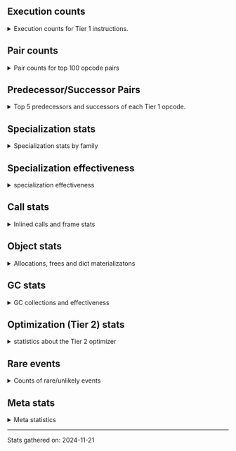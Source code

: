 ## Execution counts

<details>
<summary> Execution counts for Tier 1 instructions. </summary>


The "miss ratio" column shows the percentage of times the instruction
executed that it deoptimized. When this happens, the base unspecialized
instruction is not counted.

<table>
<thead>
<tr>
<th align="left">Name</th>
<th align="right">Base Count</th>
<th align="right">Head Count</th>
<th align="right">Change</th>
</tr>
</thead>
<tbody>
<tr>
<td align="left">JUMP_BACKWARD</td>
<td align="right">191,140</td>
<td align="right">204,620</td>
<td align="right">7.1%</td>
</tr>
<tr>
<td align="left">ENTER_EXECUTOR</td>
<td align="right">5,846,080</td>
<td align="right">5,576,160</td>
<td align="right">-4.6%</td>
</tr>
<tr>
<td align="left">BINARY_OP_MULTIPLY_INT</td>
<td align="right">233,920</td>
<td align="right">238,360</td>
<td align="right">1.9%</td>
</tr>
<tr>
<td align="left">CALL_NON_PY_GENERAL</td>
<td align="right">1,543,800</td>
<td align="right">1,568,660</td>
<td align="right">1.6%</td>
</tr>
<tr>
<td align="left">POP_JUMP_IF_TRUE</td>
<td align="right">6,276,840</td>
<td align="right">6,352,640</td>
<td align="right">1.2%</td>
</tr>
<tr>
<td align="left">TO_BOOL_BOOL</td>
<td align="right">8,823,780</td>
<td align="right">8,909,900</td>
<td align="right">1.0%</td>
</tr>
<tr>
<td align="left">LOAD_ATTR_INSTANCE_VALUE</td>
<td align="right">52,056,460</td>
<td align="right">52,515,520</td>
<td align="right">0.9%</td>
</tr>
<tr>
<td align="left">STORE_ATTR_INSTANCE_VALUE</td>
<td align="right">11,892,420</td>
<td align="right">11,990,520</td>
<td align="right">0.8%</td>
</tr>
<tr>
<td align="left">LOAD_SMALL_INT</td>
<td align="right">1,764,300</td>
<td align="right">1,778,480</td>
<td align="right">0.8%</td>
</tr>
<tr>
<td align="left">LOAD_ATTR_CLASS</td>
<td align="right">11,767,940</td>
<td align="right">11,847,460</td>
<td align="right">0.7%</td>
</tr>
<tr>
<td align="left">LOAD_GLOBAL_MODULE</td>
<td align="right">19,732,180</td>
<td align="right">19,857,840</td>
<td align="right">0.6%</td>
</tr>
<tr>
<td align="left">COPY_FREE_VARS</td>
<td align="right">2,025,040</td>
<td align="right">2,037,040</td>
<td align="right">0.6%</td>
</tr>
<tr>
<td align="left">LOAD_SUPER_ATTR_METHOD</td>
<td align="right">2,025,000</td>
<td align="right">2,036,980</td>
<td align="right">0.6%</td>
</tr>
<tr>
<td align="left">CALL_LEN</td>
<td align="right">807,760</td>
<td align="right">812,500</td>
<td align="right">0.6%</td>
</tr>
<tr>
<td align="left">TO_BOOL_INT</td>
<td align="right">807,760</td>
<td align="right">812,500</td>
<td align="right">0.6%</td>
</tr>
<tr>
<td align="left">LOAD_GLOBAL_BUILTIN</td>
<td align="right">2,850,100</td>
<td align="right">2,866,820</td>
<td align="right">0.6%</td>
</tr>
<tr>
<td align="left">LOAD_ATTR</td>
<td align="right">4,030,520</td>
<td align="right">4,052,900</td>
<td align="right">0.6%</td>
</tr>
<tr>
<td align="left">BINARY_OP_ADD_INT</td>
<td align="right">832,960</td>
<td align="right">837,400</td>
<td align="right">0.5%</td>
</tr>
<tr>
<td align="left">COMPARE_OP_INT</td>
<td align="right">16,510,060</td>
<td align="right">16,594,040</td>
<td align="right">0.5%</td>
</tr>
<tr>
<td align="left">LOAD_CONST_IMMORTAL</td>
<td align="right">10,588,260</td>
<td align="right">10,640,540</td>
<td align="right">0.5%</td>
</tr>
<tr>
<td align="left">RESUME_CHECK</td>
<td align="right">28,645,100</td>
<td align="right">28,769,220</td>
<td align="right">0.4%</td>
</tr>
<tr>
<td align="left">CALL_PY_EXACT_ARGS</td>
<td align="right">24,711,640</td>
<td align="right">24,815,080</td>
<td align="right">0.4%</td>
</tr>
<tr>
<td align="left">LOAD_ATTR_METHOD_WITH_VALUES</td>
<td align="right">27,163,520</td>
<td align="right">27,274,480</td>
<td align="right">0.4%</td>
</tr>
<tr>
<td align="left">FOR_ITER_LIST</td>
<td align="right">2,468,420</td>
<td align="right">2,478,080</td>
<td align="right">0.4%</td>
</tr>
<tr>
<td align="left">COMPARE_OP</td>
<td align="right">1,978,560</td>
<td align="right">1,985,980</td>
<td align="right">0.4%</td>
</tr>
<tr>
<td align="left">LOAD_FAST_LOAD_FAST</td>
<td align="right">10,556,520</td>
<td align="right">10,594,140</td>
<td align="right">0.4%</td>
</tr>
<tr>
<td align="left">JUMP_FORWARD</td>
<td align="right">5,820</td>
<td align="right">5,840</td>
<td align="right">0.3%</td>
</tr>
<tr>
<td align="left">COPY</td>
<td align="right">2,731,000</td>
<td align="right">2,739,840</td>
<td align="right">0.3%</td>
</tr>
<tr>
<td align="left">LOAD_FAST</td>
<td align="right">97,085,000</td>
<td align="right">97,396,460</td>
<td align="right">0.3%</td>
</tr>
<tr>
<td align="left">RETURN_VALUE</td>
<td align="right">31,381,660</td>
<td align="right">31,481,080</td>
<td align="right">0.3%</td>
</tr>
<tr>
<td align="left">CALL_BOUND_METHOD_EXACT_ARGS</td>
<td align="right">3,314,680</td>
<td align="right">3,323,560</td>
<td align="right">0.3%</td>
</tr>
<tr>
<td align="left">POP_TOP</td>
<td align="right">14,008,640</td>
<td align="right">14,045,880</td>
<td align="right">0.3%</td>
</tr>
<tr>
<td align="left">POP_JUMP_IF_FALSE</td>
<td align="right">17,770,300</td>
<td align="right">17,812,420</td>
<td align="right">0.2%</td>
</tr>
<tr>
<td align="left">CALL_LIST_APPEND</td>
<td align="right">2,978,360</td>
<td align="right">2,983,700</td>
<td align="right">0.2%</td>
</tr>
<tr>
<td align="left">CALL_ALLOC_AND_ENTER_INIT</td>
<td align="right">834,000</td>
<td align="right">835,480</td>
<td align="right">0.2%</td>
</tr>
<tr>
<td align="left">LOAD_CONST</td>
<td align="right">280,480</td>
<td align="right">280,960</td>
<td align="right">0.2%</td>
</tr>
<tr>
<td align="left">STORE_FAST</td>
<td align="right">16,611,740</td>
<td align="right">16,628,940</td>
<td align="right">0.1%</td>
</tr>
<tr>
<td align="left">FOR_ITER_RANGE</td>
<td align="right">165,700</td>
<td align="right">165,720</td>
<td align="right">0.0%</td>
</tr>
<tr>
<td align="left">BINARY_OP</td>
<td align="right">236,580</td>
<td align="right">236,560</td>
<td align="right">-0.0%</td>
</tr>
<tr>
<td align="left">GET_ITER</td>
<td align="right">2,456,960</td>
<td align="right">2,456,980</td>
<td align="right">0.0%</td>
</tr>
<tr>
<td align="left">CALL_METHOD_DESCRIPTOR_FAST</td>
<td align="right">2,389,420</td>
<td align="right">2,389,420</td>
<td align="right">0.0%</td>
</tr>
<tr>
<td align="left">POP_JUMP_IF_NONE</td>
<td align="right">1,572,480</td>
<td align="right">1,572,480</td>
<td align="right">0.0%</td>
</tr>
<tr>
<td align="left">EXIT_INIT_CHECK</td>
<td align="right">1,182,720</td>
<td align="right">1,182,720</td>
<td align="right">0.0%</td>
</tr>
<tr>
<td align="left">SWAP</td>
<td align="right">597,120</td>
<td align="right">597,120</td>
<td align="right">0.0%</td>
</tr>
<tr>
<td align="left">UNARY_NOT</td>
<td align="right">203,520</td>
<td align="right">203,520</td>
<td align="right">0.0%</td>
</tr>
<tr>
<td align="left">LOAD_ATTR_SLOT</td>
<td align="right">46,080</td>
<td align="right">46,080</td>
<td align="right">0.0%</td>
</tr>
<tr>
<td align="left">BINARY_SUBSCR</td>
<td align="right">40,620</td>
<td align="right">40,620</td>
<td align="right">0.0%</td>
</tr>
<tr>
<td align="left">CALL_BUILTIN_CLASS</td>
<td align="right">17,340</td>
<td align="right">17,340</td>
<td align="right">0.0%</td>
</tr>
<tr>
<td align="left">BINARY_OP_SUBTRACT_INT</td>
<td align="right">9,600</td>
<td align="right">9,600</td>
<td align="right">0.0%</td>
</tr>
<tr>
<td align="left">CALL_METHOD_DESCRIPTOR_O</td>
<td align="right">7,880</td>
<td align="right">7,880</td>
<td align="right">0.0%</td>
</tr>
<tr>
<td align="left">BUILD_MAP</td>
<td align="right">7,680</td>
<td align="right">7,680</td>
<td align="right">0.0%</td>
</tr>
<tr>
<td align="left">BINARY_SUBSCR_DICT</td>
<td align="right">7,680</td>
<td align="right">7,680</td>
<td align="right">0.0%</td>
</tr>
<tr>
<td align="left">STORE_GLOBAL</td>
<td align="right">3,840</td>
<td align="right">3,840</td>
<td align="right">0.0%</td>
</tr>
<tr>
<td align="left">PUSH_NULL</td>
<td align="right">2,280</td>
<td align="right">2,280</td>
<td align="right">0.0%</td>
</tr>
<tr>
<td align="left">STORE_FAST_STORE_FAST</td>
<td align="right">1,980</td>
<td align="right">1,980</td>
<td align="right">0.0%</td>
</tr>
<tr>
<td align="left">INTERPRETER_EXIT</td>
<td align="right">1,920</td>
<td align="right">1,920</td>
<td align="right">0.0%</td>
</tr>
<tr>
<td align="left">LOAD_FAST_CHECK</td>
<td align="right">1,920</td>
<td align="right">1,920</td>
<td align="right">0.0%</td>
</tr>
<tr>
<td align="left">UNPACK_SEQUENCE_TUPLE</td>
<td align="right">1,920</td>
<td align="right">1,920</td>
<td align="right">0.0%</td>
</tr>
<tr>
<td align="left">CALL</td>
<td align="right">260</td>
<td align="right">260</td>
<td align="right">0.0%</td>
</tr>
<tr>
<td align="left">LOAD_ATTR_MODULE</td>
<td align="right">180</td>
<td align="right">180</td>
<td align="right">0.0%</td>
</tr>
<tr>
<td align="left">BUILD_TUPLE</td>
<td align="right">120</td>
<td align="right">120</td>
<td align="right">0.0%</td>
</tr>
<tr>
<td align="left">LOAD_ATTR_METHOD_NO_DICT</td>
<td align="right">120</td>
<td align="right">120</td>
<td align="right">0.0%</td>
</tr>
<tr>
<td align="left">TO_BOOL</td>
<td align="right">100</td>
<td align="right">100</td>
<td align="right">0.0%</td>
</tr>
<tr>
<td align="left">LOAD_GLOBAL</td>
<td align="right">100</td>
<td align="right">100</td>
<td align="right">0.0%</td>
</tr>
<tr>
<td align="left">MAKE_FUNCTION</td>
<td align="right">60</td>
<td align="right">60</td>
<td align="right">0.0%</td>
</tr>
<tr>
<td align="left">NOP</td>
<td align="right">60</td>
<td align="right">60</td>
<td align="right">0.0%</td>
</tr>
<tr>
<td align="left">CALL_FUNCTION_EX</td>
<td align="right">60</td>
<td align="right">60</td>
<td align="right">0.0%</td>
</tr>
<tr>
<td align="left">FOR_ITER</td>
<td align="right">60</td>
<td align="right">60</td>
<td align="right">0.0%</td>
</tr>
<tr>
<td align="left">IS_OP</td>
<td align="right">60</td>
<td align="right">60</td>
<td align="right">0.0%</td>
</tr>
<tr>
<td align="left">LOAD_DEREF</td>
<td align="right">60</td>
<td align="right">60</td>
<td align="right">0.0%</td>
</tr>
<tr>
<td align="left">MAKE_CELL</td>
<td align="right">60</td>
<td align="right">60</td>
<td align="right">0.0%</td>
</tr>
<tr>
<td align="left">POP_JUMP_IF_NOT_NONE</td>
<td align="right">60</td>
<td align="right">60</td>
<td align="right">0.0%</td>
</tr>
<tr>
<td align="left">SET_FUNCTION_ATTRIBUTE</td>
<td align="right">60</td>
<td align="right">60</td>
<td align="right">0.0%</td>
</tr>
<tr>
<td align="left">STORE_DEREF</td>
<td align="right">60</td>
<td align="right">60</td>
<td align="right">0.0%</td>
</tr>
<tr>
<td align="left">BINARY_OP_SUBTRACT_FLOAT</td>
<td align="right">60</td>
<td align="right">60</td>
<td align="right">0.0%</td>
</tr>
<tr>
<td align="left">BINARY_SUBSCR_TUPLE_INT</td>
<td align="right">60</td>
<td align="right">60</td>
<td align="right">0.0%</td>
</tr>
<tr>
<td align="left">CALL_METHOD_DESCRIPTOR_NOARGS</td>
<td align="right">60</td>
<td align="right">60</td>
<td align="right">0.0%</td>
</tr>
<tr>
<td align="left">CALL_PY_GENERAL</td>
<td align="right">60</td>
<td align="right">60</td>
<td align="right">0.0%</td>
</tr>
<tr>
<td align="left">UNPACK_SEQUENCE_TWO_TUPLE</td>
<td align="right">60</td>
<td align="right">60</td>
<td align="right">0.0%</td>
</tr>
<tr>
<td align="left">UNPACK_SEQUENCE</td>
<td align="right">20</td>
<td align="right">20</td>
<td align="right">0.0%</td>
</tr>
</tbody>
</table>


</details>

## Pair counts

<details>
<summary> Pair counts for top 100 opcode pairs </summary>


Pairs of specialized operations that deoptimize and are then followed by
the corresponding unspecialized instruction are not counted as pairs.

Not included in comparative output.


</details>

## Predecessor/Successor Pairs

<details>
<summary> Top 5 predecessors and successors of each Tier 1 opcode. </summary>


This does not include the unspecialized instructions that occur after a
specialized instruction deoptimizes.

Not included in comparative output.


</details>

## Specialization stats

<details>
<summary> Specialization stats by family </summary>

### BINARY_OP

<details>
<summary> specialization stats for BINARY_OP family </summary>

<table>
<thead>
<tr>
<th align="left">Kind</th>
<th align="right">Base Count</th>
<th align="right">Base Ratio</th>
<th align="right">Head Count</th>
<th align="right">Head Ratio</th>
<th align="right">Change</th>
</tr>
</thead>
<tbody>
<tr>
<td align="left">
deferred
<details>
<summary>ⓘ</summary>

Lists the number of "deferred" (i.e. not specialized) instructions executed.
</details>
</td>
<td align="right">236,440</td>
<td align="right">2.3%</td>
<td align="right">236,440</td>
<td align="right">2.3%</td>
<td align="right">0.0%</td>
</tr>
<tr>
<td align="left">
hit
<details>
<summary>ⓘ</summary>

Specialized instructions that complete.
</details>
</td>
<td align="right">10,216,380</td>
<td align="right">97.7%</td>
<td align="right">10,216,380</td>
<td align="right">97.7%</td>
<td align="right">0.0%</td>
</tr>
</tbody>
</table>

<table>
<thead>
<tr>
<th align="left">Success</th>
<th align="right">Base Count</th>
<th align="right">Base Ratio</th>
<th align="right">Head Count</th>
<th align="right">Head Ratio</th>
<th align="right">Change</th>
</tr>
</thead>
<tbody>
<tr>
<td align="left">Failure</td>
<td align="right">120</td>
<td align="right">100.0%</td>
<td align="right">100</td>
<td align="right">100.0%</td>
<td align="right">-16.7%</td>
</tr>
<tr>
<td align="left">Success</td>
<td align="right">0</td>
<td align="right">0.0%</td>
<td align="right">0</td>
<td align="right">0.0%</td>
<td align="right"></td>
</tr>
</tbody>
</table>

<table>
<thead>
<tr>
<th align="left">Failure kind</th>
<th align="right">Base Count</th>
<th align="right">Base Ratio</th>
<th align="right">Head Count</th>
<th align="right">Head Ratio</th>
<th align="right">Change</th>
</tr>
</thead>
<tbody>
<tr>
<td align="left">remainder</td>
<td align="right">100</td>
<td align="right">83.3%</td>
<td align="right">100</td>
<td align="right">100.0%</td>
<td align="right">0.0%</td>
</tr>
<tr>
<td align="left">true divide other</td>
<td align="right">20</td>
<td align="right">16.7%</td>
<td align="right"></td>
<td align="right"></td>
<td align="right"></td>
</tr>
</tbody>
</table>


</details>

### BINARY_SUBSCR

<details>
<summary> specialization stats for BINARY_SUBSCR family </summary>

<table>
<thead>
<tr>
<th align="left">Kind</th>
<th align="right">Base Count</th>
<th align="right">Base Ratio</th>
<th align="right">Head Count</th>
<th align="right">Head Ratio</th>
<th align="right">Change</th>
</tr>
</thead>
<tbody>
<tr>
<td align="left">
deferred
<details>
<summary>ⓘ</summary>

Lists the number of "deferred" (i.e. not specialized) instructions executed.
</details>
</td>
<td align="right">40,560</td>
<td align="right">83.9%</td>
<td align="right">40,560</td>
<td align="right">83.9%</td>
<td align="right">0.0%</td>
</tr>
<tr>
<td align="left">
hit
<details>
<summary>ⓘ</summary>

Specialized instructions that complete.
</details>
</td>
<td align="right">7,740</td>
<td align="right">16.0%</td>
<td align="right">7,740</td>
<td align="right">16.0%</td>
<td align="right">0.0%</td>
</tr>
</tbody>
</table>

<table>
<thead>
<tr>
<th align="left">Success</th>
<th align="right">Base Count</th>
<th align="right">Base Ratio</th>
<th align="right">Head Count</th>
<th align="right">Head Ratio</th>
<th align="right">Change</th>
</tr>
</thead>
<tbody>
<tr>
<td align="left">Success</td>
<td align="right">20</td>
<td align="right">33.3%</td>
<td align="right">20</td>
<td align="right">33.3%</td>
<td align="right">0.0%</td>
</tr>
<tr>
<td align="left">Failure</td>
<td align="right">40</td>
<td align="right">66.7%</td>
<td align="right">40</td>
<td align="right">66.7%</td>
<td align="right">0.0%</td>
</tr>
</tbody>
</table>

<table>
<thead>
<tr>
<th align="left">Failure kind</th>
<th align="right">Base Count</th>
<th align="right">Base Ratio</th>
<th align="right">Head Count</th>
<th align="right">Head Ratio</th>
<th align="right">Change</th>
</tr>
</thead>
<tbody>
<tr>
<td align="left">buffer int</td>
<td align="right">40</td>
<td align="right">100.0%</td>
<td align="right">40</td>
<td align="right">100.0%</td>
<td align="right">0.0%</td>
</tr>
</tbody>
</table>


</details>

### CALL

<details>
<summary> specialization stats for CALL family </summary>

<table>
<thead>
<tr>
<th align="left">Kind</th>
<th align="right">Base Count</th>
<th align="right">Base Ratio</th>
<th align="right">Head Count</th>
<th align="right">Head Ratio</th>
<th align="right">Change</th>
</tr>
</thead>
<tbody>
<tr>
<td align="left">
miss
<details>
<summary>ⓘ</summary>

Specialized instructions that deopt.
</details>
</td>
<td align="right">4,479,460</td>
<td align="right">3.9%</td>
<td align="right">4,492,640</td>
<td align="right">3.9%</td>
<td align="right">0.3%</td>
</tr>
<tr>
<td align="left">
hit
<details>
<summary>ⓘ</summary>

Specialized instructions that complete.
</details>
</td>
<td align="right">109,751,440</td>
<td align="right">96.1%</td>
<td align="right">109,738,500</td>
<td align="right">96.1%</td>
<td align="right">-0.0%</td>
</tr>
</tbody>
</table>

<table>
<thead>
<tr>
<th align="left">Success</th>
<th align="right">Base Count</th>
<th align="right">Base Ratio</th>
<th align="right">Head Count</th>
<th align="right">Head Ratio</th>
<th align="right">Change</th>
</tr>
</thead>
<tbody>
<tr>
<td align="left">Success</td>
<td align="right">84,820</td>
<td align="right">100.0%</td>
<td align="right">85,060</td>
<td align="right">100.0%</td>
<td align="right">0.3%</td>
</tr>
<tr>
<td align="left">Failure</td>
<td align="right">0</td>
<td align="right">0.0%</td>
<td align="right">0</td>
<td align="right">0.0%</td>
<td align="right"></td>
</tr>
</tbody>
</table>


</details>

### COMPARE_OP

<details>
<summary> specialization stats for COMPARE_OP family </summary>

<table>
<thead>
<tr>
<th align="left">Kind</th>
<th align="right">Base Count</th>
<th align="right">Base Ratio</th>
<th align="right">Head Count</th>
<th align="right">Head Ratio</th>
<th align="right">Change</th>
</tr>
</thead>
<tbody>
<tr>
<td align="left">
deferred
<details>
<summary>ⓘ</summary>

Lists the number of "deferred" (i.e. not specialized) instructions executed.
</details>
</td>
<td align="right">1,977,860</td>
<td align="right">2.9%</td>
<td align="right">1,985,280</td>
<td align="right">2.9%</td>
<td align="right">0.4%</td>
</tr>
<tr>
<td align="left">
hit
<details>
<summary>ⓘ</summary>

Specialized instructions that complete.
</details>
</td>
<td align="right">65,854,140</td>
<td align="right">97.1%</td>
<td align="right">65,854,140</td>
<td align="right">97.1%</td>
<td align="right">0.0%</td>
</tr>
</tbody>
</table>

<table>
<thead>
<tr>
<th align="left">Success</th>
<th align="right">Base Count</th>
<th align="right">Base Ratio</th>
<th align="right">Head Count</th>
<th align="right">Head Ratio</th>
<th align="right">Change</th>
</tr>
</thead>
<tbody>
<tr>
<td align="left">Success</td>
<td align="right">20</td>
<td align="right">2.9%</td>
<td align="right">20</td>
<td align="right">2.9%</td>
<td align="right">0.0%</td>
</tr>
<tr>
<td align="left">Failure</td>
<td align="right">680</td>
<td align="right">97.1%</td>
<td align="right">680</td>
<td align="right">97.1%</td>
<td align="right">0.0%</td>
</tr>
</tbody>
</table>

<table>
<thead>
<tr>
<th align="left">Failure kind</th>
<th align="right">Base Count</th>
<th align="right">Base Ratio</th>
<th align="right">Head Count</th>
<th align="right">Head Ratio</th>
<th align="right">Change</th>
</tr>
</thead>
<tbody>
<tr>
<td align="left">baseobject</td>
<td align="right">640</td>
<td align="right">94.1%</td>
<td align="right">640</td>
<td align="right">94.1%</td>
<td align="right">0.0%</td>
</tr>
<tr>
<td align="left">float long</td>
<td align="right">40</td>
<td align="right">5.9%</td>
<td align="right">40</td>
<td align="right">5.9%</td>
<td align="right">0.0%</td>
</tr>
</tbody>
</table>


</details>

### FOR_ITER

<details>
<summary> specialization stats for FOR_ITER family </summary>

<table>
<thead>
<tr>
<th align="left">Kind</th>
<th align="right">Base Count</th>
<th align="right">Base Ratio</th>
<th align="right">Head Count</th>
<th align="right">Head Ratio</th>
<th align="right">Change</th>
</tr>
</thead>
<tbody>
<tr>
<td align="left">
hit
<details>
<summary>ⓘ</summary>

Specialized instructions that complete.
</details>
</td>
<td align="right">2,634,120</td>
<td align="right">100.0%</td>
<td align="right">2,643,800</td>
<td align="right">100.0%</td>
<td align="right">0.4%</td>
</tr>
<tr>
<td align="left">
deferred
<details>
<summary>ⓘ</summary>

Lists the number of "deferred" (i.e. not specialized) instructions executed.
</details>
</td>
<td align="right">60</td>
<td align="right">0.0%</td>
<td align="right">60</td>
<td align="right">0.0%</td>
<td align="right">0.0%</td>
</tr>
</tbody>
</table>


</details>

### LOAD_ATTR

<details>
<summary> specialization stats for LOAD_ATTR family </summary>

<table>
<thead>
<tr>
<th align="left">Kind</th>
<th align="right">Base Count</th>
<th align="right">Base Ratio</th>
<th align="right">Head Count</th>
<th align="right">Head Ratio</th>
<th align="right">Change</th>
</tr>
</thead>
<tbody>
<tr>
<td align="left">
miss
<details>
<summary>ⓘ</summary>

Specialized instructions that deopt.
</details>
</td>
<td align="right">7,328,020</td>
<td align="right">2.0%</td>
<td align="right">7,374,420</td>
<td align="right">2.0%</td>
<td align="right">0.6%</td>
</tr>
<tr>
<td align="left">
deferred
<details>
<summary>ⓘ</summary>

Lists the number of "deferred" (i.e. not specialized) instructions executed.
</details>
</td>
<td align="right">4,028,820</td>
<td align="right">1.1%</td>
<td align="right">4,051,160</td>
<td align="right">1.1%</td>
<td align="right">0.6%</td>
</tr>
<tr>
<td align="left">
hit
<details>
<summary>ⓘ</summary>

Specialized instructions that complete.
</details>
</td>
<td align="right">350,620,280</td>
<td align="right">96.9%</td>
<td align="right">350,918,440</td>
<td align="right">96.8%</td>
<td align="right">0.1%</td>
</tr>
</tbody>
</table>

<table>
<thead>
<tr>
<th align="left">Success</th>
<th align="right">Base Count</th>
<th align="right">Base Ratio</th>
<th align="right">Head Count</th>
<th align="right">Head Ratio</th>
<th align="right">Change</th>
</tr>
</thead>
<tbody>
<tr>
<td align="left">Failure</td>
<td align="right">1,500</td>
<td align="right">1.1%</td>
<td align="right">1,540</td>
<td align="right">1.1%</td>
<td align="right">2.7%</td>
</tr>
<tr>
<td align="left">Success</td>
<td align="right">138,560</td>
<td align="right">98.9%</td>
<td align="right">139,440</td>
<td align="right">98.9%</td>
<td align="right">0.6%</td>
</tr>
</tbody>
</table>

<table>
<thead>
<tr>
<th align="left">Failure kind</th>
<th align="right">Base Count</th>
<th align="right">Base Ratio</th>
<th align="right">Head Count</th>
<th align="right">Head Ratio</th>
<th align="right">Change</th>
</tr>
</thead>
<tbody>
<tr>
<td align="left">mutable class</td>
<td align="right">680</td>
<td align="right">45.3%</td>
<td align="right">720</td>
<td align="right">46.8%</td>
<td align="right">5.9%</td>
</tr>
<tr>
<td align="left">class method obj</td>
<td align="right">800</td>
<td align="right">53.3%</td>
<td align="right">800</td>
<td align="right">51.9%</td>
<td align="right">0.0%</td>
</tr>
</tbody>
</table>


</details>

### LOAD_GLOBAL

<details>
<summary> specialization stats for LOAD_GLOBAL family </summary>

<table>
<thead>
<tr>
<th align="left">Kind</th>
<th align="right">Base Count</th>
<th align="right">Base Ratio</th>
<th align="right">Head Count</th>
<th align="right">Head Ratio</th>
<th align="right">Change</th>
</tr>
</thead>
<tbody>
<tr>
<td align="left">
hit
<details>
<summary>ⓘ</summary>

Specialized instructions that complete.
</details>
</td>
<td align="right">73,704,100</td>
<td align="right">100.0%</td>
<td align="right">73,720,820</td>
<td align="right">100.0%</td>
<td align="right">0.0%</td>
</tr>
</tbody>
</table>

<table>
<thead>
<tr>
<th align="left">Success</th>
<th align="right">Base Count</th>
<th align="right">Base Ratio</th>
<th align="right">Head Count</th>
<th align="right">Head Ratio</th>
<th align="right">Change</th>
</tr>
</thead>
<tbody>
<tr>
<td align="left">Success</td>
<td align="right">100</td>
<td align="right">100.0%</td>
<td align="right">100</td>
<td align="right">100.0%</td>
<td align="right">0.0%</td>
</tr>
<tr>
<td align="left">Failure</td>
<td align="right">0</td>
<td align="right">0.0%</td>
<td align="right">0</td>
<td align="right">0.0%</td>
<td align="right"></td>
</tr>
</tbody>
</table>


</details>

### LOAD_SUPER_ATTR

<details>
<summary> specialization stats for LOAD_SUPER_ATTR family </summary>

<table>
<thead>
<tr>
<th align="left">Kind</th>
<th align="right">Base Count</th>
<th align="right">Base Ratio</th>
<th align="right">Head Count</th>
<th align="right">Head Ratio</th>
<th align="right">Change</th>
</tr>
</thead>
<tbody>
<tr>
<td align="left">
hit
<details>
<summary>ⓘ</summary>

Specialized instructions that complete.
</details>
</td>
<td align="right">2,551,680</td>
<td align="right">100.0%</td>
<td align="right">2,551,680</td>
<td align="right">100.0%</td>
<td align="right">0.0%</td>
</tr>
</tbody>
</table>


</details>

### STORE_ATTR

<details>
<summary> specialization stats for STORE_ATTR family </summary>

<table>
<thead>
<tr>
<th align="left">Kind</th>
<th align="right">Base Count</th>
<th align="right">Base Ratio</th>
<th align="right">Head Count</th>
<th align="right">Head Ratio</th>
<th align="right">Change</th>
</tr>
</thead>
<tbody>
<tr>
<td align="left">
hit
<details>
<summary>ⓘ</summary>

Specialized instructions that complete.
</details>
</td>
<td align="right">39,907,040</td>
<td align="right">96.6%</td>
<td align="right">39,907,040</td>
<td align="right">96.6%</td>
<td align="right">0.0%</td>
</tr>
<tr>
<td align="left">
miss
<details>
<summary>ⓘ</summary>

Specialized instructions that deopt.
</details>
</td>
<td align="right">1,411,140</td>
<td align="right">3.4%</td>
<td align="right">1,411,140</td>
<td align="right">3.4%</td>
<td align="right">0.0%</td>
</tr>
</tbody>
</table>

<table>
<thead>
<tr>
<th align="left">Success</th>
<th align="right">Base Count</th>
<th align="right">Base Ratio</th>
<th align="right">Head Count</th>
<th align="right">Head Ratio</th>
<th align="right">Change</th>
</tr>
</thead>
<tbody>
<tr>
<td align="left">Success</td>
<td align="right">26,660</td>
<td align="right">100.0%</td>
<td align="right">26,660</td>
<td align="right">100.0%</td>
<td align="right">0.0%</td>
</tr>
<tr>
<td align="left">Failure</td>
<td align="right">0</td>
<td align="right">0.0%</td>
<td align="right">0</td>
<td align="right">0.0%</td>
<td align="right"></td>
</tr>
</tbody>
</table>


</details>

### TO_BOOL

<details>
<summary> specialization stats for TO_BOOL family </summary>

<table>
<thead>
<tr>
<th align="left">Kind</th>
<th align="right">Base Count</th>
<th align="right">Base Ratio</th>
<th align="right">Head Count</th>
<th align="right">Head Ratio</th>
<th align="right">Change</th>
</tr>
</thead>
<tbody>
<tr>
<td align="left">
hit
<details>
<summary>ⓘ</summary>

Specialized instructions that complete.
</details>
</td>
<td align="right">13,312,780</td>
<td align="right">100.0%</td>
<td align="right">13,373,900</td>
<td align="right">100.0%</td>
<td align="right">0.5%</td>
</tr>
<tr>
<td align="left">
deferred
<details>
<summary>ⓘ</summary>

Lists the number of "deferred" (i.e. not specialized) instructions executed.
</details>
</td>
<td align="right">60</td>
<td align="right">0.0%</td>
<td align="right">60</td>
<td align="right">0.0%</td>
<td align="right">0.0%</td>
</tr>
</tbody>
</table>

<table>
<thead>
<tr>
<th align="left">Success</th>
<th align="right">Base Count</th>
<th align="right">Base Ratio</th>
<th align="right">Head Count</th>
<th align="right">Head Ratio</th>
<th align="right">Change</th>
</tr>
</thead>
<tbody>
<tr>
<td align="left">Success</td>
<td align="right">20</td>
<td align="right">50.0%</td>
<td align="right">20</td>
<td align="right">50.0%</td>
<td align="right">0.0%</td>
</tr>
<tr>
<td align="left">Failure</td>
<td align="right">20</td>
<td align="right">50.0%</td>
<td align="right">20</td>
<td align="right">50.0%</td>
<td align="right">0.0%</td>
</tr>
</tbody>
</table>

<table>
<thead>
<tr>
<th align="left">Failure kind</th>
<th align="right">Base Count</th>
<th align="right">Base Ratio</th>
<th align="right">Head Count</th>
<th align="right">Head Ratio</th>
<th align="right">Change</th>
</tr>
</thead>
<tbody>
<tr>
<td align="left">sequence</td>
<td align="right">20</td>
<td align="right">100.0%</td>
<td align="right">20</td>
<td align="right">100.0%</td>
<td align="right">0.0%</td>
</tr>
</tbody>
</table>


</details>

### UNPACK_SEQUENCE

<details>
<summary> specialization stats for UNPACK_SEQUENCE family </summary>

<table>
<thead>
<tr>
<th align="left">Kind</th>
<th align="right">Base Count</th>
<th align="right">Base Ratio</th>
<th align="right">Head Count</th>
<th align="right">Head Ratio</th>
<th align="right">Change</th>
</tr>
</thead>
<tbody>
<tr>
<td align="left">
hit
<details>
<summary>ⓘ</summary>

Specialized instructions that complete.
</details>
</td>
<td align="right">1,980</td>
<td align="right">99.0%</td>
<td align="right">1,980</td>
<td align="right">99.0%</td>
<td align="right">0.0%</td>
</tr>
</tbody>
</table>

<table>
<thead>
<tr>
<th align="left">Success</th>
<th align="right">Base Count</th>
<th align="right">Base Ratio</th>
<th align="right">Head Count</th>
<th align="right">Head Ratio</th>
<th align="right">Change</th>
</tr>
</thead>
<tbody>
<tr>
<td align="left">Success</td>
<td align="right">20</td>
<td align="right">100.0%</td>
<td align="right">20</td>
<td align="right">100.0%</td>
<td align="right">0.0%</td>
</tr>
<tr>
<td align="left">Failure</td>
<td align="right">0</td>
<td align="right">0.0%</td>
<td align="right">0</td>
<td align="right">0.0%</td>
<td align="right"></td>
</tr>
</tbody>
</table>


</details>


</details>

## Specialization effectiveness

<details>
<summary> specialization effectiveness </summary>


All entries are execution counts. Should add up to the total number of
Tier 1 instructions executed.

<table>
<thead>
<tr>
<th align="left">Instructions</th>
<th align="right">Base Count</th>
<th align="right">Base Ratio</th>
<th align="right">Head Count</th>
<th align="right">Head Ratio</th>
<th align="right">Change</th>
</tr>
</thead>
<tbody>
<tr>
<td align="left">
Specialized hits
<details>
<summary>ⓘ</summary>

Specialized instructions, e.g. `LOAD_ATTR_MODULE` that complete.
</details>
</td>
<td align="right">220,015,020</td>
<td align="right">48.7%</td>
<td align="right">221,375,920</td>
<td align="right">48.8%</td>
<td align="right">0.6%</td>
</tr>
<tr>
<td align="left">
Not specialized
<details>
<summary>ⓘ</summary>

Instructions that could be specialized but aren't, e.g. `LOAD_ATTR`, `BINARY_SLICE`.
</details>
</td>
<td align="right">6,286,820</td>
<td align="right">1.4%</td>
<td align="right">6,316,600</td>
<td align="right">1.4%</td>
<td align="right">0.5%</td>
</tr>
<tr>
<td align="left">
Specialized misses
<details>
<summary>ⓘ</summary>

Specialized instructions, e.g. `LOAD_ATTR_MODULE` that deopt.
</details>
</td>
<td align="right">13,219,320</td>
<td align="right">2.9%</td>
<td align="right">13,278,960</td>
<td align="right">2.9%</td>
<td align="right">0.5%</td>
</tr>
<tr>
<td align="left">
Basic
<details>
<summary>ⓘ</summary>

Instructions that are not and cannot be specialized, e.g. `LOAD_FAST`.
</details>
</td>
<td align="right">212,567,640</td>
<td align="right">47.0%</td>
<td align="right">212,967,600</td>
<td align="right">46.9%</td>
<td align="right">0.2%</td>
</tr>
</tbody>
</table>

### Deferred by instruction

<details>
<summary> Breakdown of deferred (not specialized) instruction counts by family </summary>

<table>
<thead>
<tr>
<th align="left">Name</th>
<th align="right">Base Count</th>
<th align="right">Base Ratio</th>
<th align="right">Head Count</th>
<th align="right">Head Ratio</th>
<th align="right">Change</th>
</tr>
</thead>
<tbody>
<tr>
<td align="left">LOAD_ATTR</td>
<td align="right">4,028,820</td>
<td align="right">64.1%</td>
<td align="right">4,051,160</td>
<td align="right">64.2%</td>
<td align="right">0.6%</td>
</tr>
<tr>
<td align="left">COMPARE_OP</td>
<td align="right">1,977,860</td>
<td align="right">31.5%</td>
<td align="right">1,985,280</td>
<td align="right">31.4%</td>
<td align="right">0.4%</td>
</tr>
<tr>
<td align="left">BINARY_OP</td>
<td align="right">236,440</td>
<td align="right">3.8%</td>
<td align="right">236,440</td>
<td align="right">3.7%</td>
<td align="right">0.0%</td>
</tr>
<tr>
<td align="left">BINARY_SUBSCR</td>
<td align="right">40,560</td>
<td align="right">0.6%</td>
<td align="right">40,560</td>
<td align="right">0.6%</td>
<td align="right">0.0%</td>
</tr>
<tr>
<td align="left">TO_BOOL</td>
<td align="right">60</td>
<td align="right">0.0%</td>
<td align="right">60</td>
<td align="right">0.0%</td>
<td align="right">0.0%</td>
</tr>
<tr>
<td align="left">FOR_ITER</td>
<td align="right">60</td>
<td align="right">0.0%</td>
<td align="right">60</td>
<td align="right">0.0%</td>
<td align="right">0.0%</td>
</tr>
<tr>
<td align="left">BINARY_SLICE</td>
<td align="right">0</td>
<td align="right">0.0%</td>
<td align="right">0</td>
<td align="right">0.0%</td>
<td align="right"></td>
</tr>
<tr>
<td align="left">STORE_SLICE</td>
<td align="right">0</td>
<td align="right">0.0%</td>
<td align="right">0</td>
<td align="right">0.0%</td>
<td align="right"></td>
</tr>
<tr>
<td align="left">CACHE</td>
<td align="right">0</td>
<td align="right">0.0%</td>
<td align="right">0</td>
<td align="right">0.0%</td>
<td align="right"></td>
</tr>
<tr>
<td align="left">EXIT_INIT_CHECK</td>
<td align="right">0</td>
<td align="right">0.0%</td>
<td align="right">0</td>
<td align="right">0.0%</td>
<td align="right"></td>
</tr>
</tbody>
</table>


</details>

### Misses by instruction

<details>
<summary> Breakdown of misses (specialized deopts) instruction counts by family </summary>

<table>
<thead>
<tr>
<th align="left">Name</th>
<th align="right">Base Count</th>
<th align="right">Base Ratio</th>
<th align="right">Head Count</th>
<th align="right">Head Ratio</th>
<th align="right">Change</th>
</tr>
</thead>
<tbody>
<tr>
<td align="left">RESUME</td>
<td align="right">700</td>
<td align="right">0.0%</td>
<td align="right">760</td>
<td align="right">0.0%</td>
<td align="right">8.6%</td>
</tr>
<tr>
<td align="left">RESUME_CHECK</td>
<td align="right">700</td>
<td align="right">0.0%</td>
<td align="right">760</td>
<td align="right">0.0%</td>
<td align="right">8.6%</td>
</tr>
<tr>
<td align="left">LOAD_ATTR_INSTANCE_VALUE</td>
<td align="right">3,036,720</td>
<td align="right">23.0%</td>
<td align="right">3,060,100</td>
<td align="right">23.0%</td>
<td align="right">0.8%</td>
</tr>
<tr>
<td align="left">CALL_PY_EXACT_ARGS</td>
<td align="right">2,082,220</td>
<td align="right">15.8%</td>
<td align="right">2,095,400</td>
<td align="right">15.8%</td>
<td align="right">0.6%</td>
</tr>
<tr>
<td align="left">LOAD_ATTR_METHOD_WITH_VALUES</td>
<td align="right">4,291,300</td>
<td align="right">32.5%</td>
<td align="right">4,314,320</td>
<td align="right">32.5%</td>
<td align="right">0.5%</td>
</tr>
<tr>
<td align="left">CALL_METHOD_DESCRIPTOR_FAST</td>
<td align="right">2,389,420</td>
<td align="right">18.1%</td>
<td align="right">2,389,420</td>
<td align="right">18.0%</td>
<td align="right">0.0%</td>
</tr>
<tr>
<td align="left">STORE_ATTR_INSTANCE_VALUE</td>
<td align="right">1,411,140</td>
<td align="right">10.7%</td>
<td align="right">1,411,140</td>
<td align="right">10.6%</td>
<td align="right">0.0%</td>
</tr>
<tr>
<td align="left">CALL_METHOD_DESCRIPTOR_O</td>
<td align="right">7,820</td>
<td align="right">0.1%</td>
<td align="right">7,820</td>
<td align="right">0.1%</td>
<td align="right">0.0%</td>
</tr>
<tr>
<td align="left">CACHE</td>
<td align="right">0</td>
<td align="right">0.0%</td>
<td align="right">0</td>
<td align="right">0.0%</td>
<td align="right"></td>
</tr>
<tr>
<td align="left">EXIT_INIT_CHECK</td>
<td align="right">0</td>
<td align="right">0.0%</td>
<td align="right">0</td>
<td align="right">0.0%</td>
<td align="right"></td>
</tr>
</tbody>
</table>


</details>


</details>

## Call stats

<details>
<summary> Inlined calls and frame stats </summary>


This shows what fraction of calls to Python functions are inlined (i.e.
not having a call at the C level) and for those that are not, where the
call comes from.  The various categories overlap.

Also includes the count of frame objects created.

<table>
<thead>
<tr>
<th align="left"></th>
<th align="right">Base Count</th>
<th align="right">Base Ratio</th>
<th align="right">Head Count</th>
<th align="right">Head Ratio</th>
<th align="right">Change</th>
</tr>
</thead>
<tbody>
<tr>
<td align="left">Calls to PyEval_EvalDefault</td>
<td align="right">1,980</td>
<td align="right">0.0%</td>
<td align="right">1,980</td>
<td align="right">0.0%</td>
<td align="right">0.0%</td>
</tr>
<tr>
<td align="left">Calls to Python functions inlined</td>
<td align="right">98,726,700</td>
<td align="right">100.0%</td>
<td align="right">98,726,700</td>
<td align="right">100.0%</td>
<td align="right">0.0%</td>
</tr>
<tr>
<td align="left">Calls via PyEval_EvalFrame (total)</td>
<td align="right">1,980</td>
<td align="right">0.0%</td>
<td align="right">1,980</td>
<td align="right">0.0%</td>
<td align="right">0.0%</td>
</tr>
<tr>
<td align="left">Calls via PyEval_EvalFrame (vector)</td>
<td align="right">1,980</td>
<td align="right">0.0%</td>
<td align="right">1,980</td>
<td align="right">0.0%</td>
<td align="right">0.0%</td>
</tr>
<tr>
<td align="left">Calls via PyEval_EvalFrame (generator)</td>
<td align="right">0</td>
<td align="right">0.0%</td>
<td align="right">0</td>
<td align="right">0.0%</td>
<td align="right"></td>
</tr>
<tr>
<td align="left">Calls via PyEval_EvalFrame (legacy)</td>
<td align="right">0</td>
<td align="right">0.0%</td>
<td align="right">0</td>
<td align="right">0.0%</td>
<td align="right"></td>
</tr>
<tr>
<td align="left">Calls via PyEval_EvalFrame (function vectorcall)</td>
<td align="right">1,980</td>
<td align="right">0.0%</td>
<td align="right">1,980</td>
<td align="right">0.0%</td>
<td align="right">0.0%</td>
</tr>
<tr>
<td align="left">Calls via PyEval_EvalFrame (build class)</td>
<td align="right">0</td>
<td align="right">0.0%</td>
<td align="right">0</td>
<td align="right">0.0%</td>
<td align="right"></td>
</tr>
<tr>
<td align="left">Calls via PyEval_EvalFrame (slot)</td>
<td align="right">0</td>
<td align="right">0.0%</td>
<td align="right">0</td>
<td align="right">0.0%</td>
<td align="right"></td>
</tr>
<tr>
<td align="left">Calls via PyEval_EvalFrame (function ex)</td>
<td align="right">0</td>
<td align="right">0.0%</td>
<td align="right">0</td>
<td align="right">0.0%</td>
<td align="right"></td>
</tr>
<tr>
<td align="left">Calls via PyEval_EvalFrame (api)</td>
<td align="right">0</td>
<td align="right">0.0%</td>
<td align="right">0</td>
<td align="right">0.0%</td>
<td align="right"></td>
</tr>
<tr>
<td align="left">Calls via PyEval_EvalFrame (method)</td>
<td align="right">0</td>
<td align="right">0.0%</td>
<td align="right">0</td>
<td align="right">0.0%</td>
<td align="right"></td>
</tr>
<tr>
<td align="left">Frame objects created</td>
<td align="right">0</td>
<td align="right">0.0%</td>
<td align="right">0</td>
<td align="right">0.0%</td>
<td align="right"></td>
</tr>
<tr>
<td align="left">Frames pushed</td>
<td align="right">99,911,400</td>
<td align="right">101.2%</td>
<td align="right">99,911,400</td>
<td align="right">101.2%</td>
<td align="right">0.0%</td>
</tr>
</tbody>
</table>


</details>

## Object stats

<details>
<summary> Allocations, frees and dict materializatons </summary>


Below, "allocations" means "allocations that are not from a freelist".
Total allocations = "Allocations from freelist" + "Allocations".

"Inline values" is the number of values arrays inlined into objects.

The cache hit/miss numbers are for the MRO cache, split into dunder and
other names.

<table>
<thead>
<tr>
<th align="left"></th>
<th align="right">Base Count</th>
<th align="right">Base Ratio</th>
<th align="right">Head Count</th>
<th align="right">Head Ratio</th>
<th align="right">Change</th>
</tr>
</thead>
<tbody>
<tr>
<td align="left">Method cache collisions</td>
<td align="right">47,034</td>
<td align="right"></td>
<td align="right">309,661</td>
<td align="right"></td>
<td align="right">558.4%</td>
</tr>
<tr>
<td align="left">Method cache misses</td>
<td align="right">47,038</td>
<td align="right"></td>
<td align="right">309,666</td>
<td align="right"></td>
<td align="right">558.3%</td>
</tr>
<tr>
<td align="left">Allocations to 4 kbytes</td>
<td align="right">480</td>
<td align="right">0.0%</td>
<td align="right">200</td>
<td align="right">0.0%</td>
<td align="right">-58.3%</td>
</tr>
<tr>
<td align="left">Allocations over 4 kbytes</td>
<td align="right">80</td>
<td align="right">0.0%</td>
<td align="right">40</td>
<td align="right">0.0%</td>
<td align="right">-50.0%</td>
</tr>
<tr>
<td align="left">Method cache hits</td>
<td align="right">21,956,742</td>
<td align="right"></td>
<td align="right">21,396,914</td>
<td align="right"></td>
<td align="right">-2.5%</td>
</tr>
<tr>
<td align="left">Interpreter immortal increfs</td>
<td align="right">54,030,120</td>
<td align="right">5.3%</td>
<td align="right">54,274,360</td>
<td align="right">5.4%</td>
<td align="right">0.5%</td>
</tr>
<tr>
<td align="left">Interpreter mortal increfs</td>
<td align="right">222,295,560</td>
<td align="right">22.0%</td>
<td align="right">223,076,600</td>
<td align="right">22.1%</td>
<td align="right">0.4%</td>
</tr>
<tr>
<td align="left">Interpreter immortal decrefs</td>
<td align="right">72,648,180</td>
<td align="right">6.8%</td>
<td align="right">72,887,460</td>
<td align="right">6.8%</td>
<td align="right">0.3%</td>
</tr>
<tr>
<td align="left">Immortal decrefs</td>
<td align="right">189,329,317</td>
<td align="right">17.8%</td>
<td align="right">188,952,507</td>
<td align="right">17.7%</td>
<td align="right">-0.2%</td>
</tr>
<tr>
<td align="left">Mortal decrefs</td>
<td align="right">349,618,799</td>
<td align="right">32.8%</td>
<td align="right">350,117,627</td>
<td align="right">32.8%</td>
<td align="right">0.1%</td>
</tr>
<tr>
<td align="left">Interpreter mortal decrefs</td>
<td align="right">453,730,820</td>
<td align="right">42.6%</td>
<td align="right">454,244,500</td>
<td align="right">42.6%</td>
<td align="right">0.1%</td>
</tr>
<tr>
<td align="left">Immortal increfs</td>
<td align="right">171,382,420</td>
<td align="right">17.0%</td>
<td align="right">171,276,288</td>
<td align="right">16.9%</td>
<td align="right">-0.1%</td>
</tr>
<tr>
<td align="left">Frees</td>
<td align="right">20,388,183</td>
<td align="right"></td>
<td align="right">20,376,201</td>
<td align="right"></td>
<td align="right">-0.1%</td>
</tr>
<tr>
<td align="left">Mortal increfs</td>
<td align="right">562,322,736</td>
<td align="right">55.7%</td>
<td align="right">562,583,986</td>
<td align="right">55.6%</td>
<td align="right">0.0%</td>
</tr>
<tr>
<td align="left">Allocations</td>
<td align="right">19,331,960</td>
<td align="right">93.9%</td>
<td align="right">19,331,520</td>
<td align="right">93.9%</td>
<td align="right">-0.0%</td>
</tr>
<tr>
<td align="left">Allocations to 512 bytes</td>
<td align="right">19,331,400</td>
<td align="right">93.9%</td>
<td align="right">19,331,280</td>
<td align="right">93.9%</td>
<td align="right">-0.0%</td>
</tr>
<tr>
<td align="left">Method cache dunder hits</td>
<td align="right">380,200</td>
<td align="right"></td>
<td align="right">380,199</td>
<td align="right"></td>
<td align="right">-0.0%</td>
</tr>
<tr>
<td align="left">Allocations from freelist</td>
<td align="right">1,254,000</td>
<td align="right">6.1%</td>
<td align="right">1,254,000</td>
<td align="right">6.1%</td>
<td align="right">0.0%</td>
</tr>
<tr>
<td align="left">Frees to freelist</td>
<td align="right">1,253,960</td>
<td align="right"></td>
<td align="right">1,253,960</td>
<td align="right"></td>
<td align="right">0.0%</td>
</tr>
<tr>
<td align="left">Inline values</td>
<td align="right">2,784,000</td>
<td align="right"></td>
<td align="right">2,784,000</td>
<td align="right"></td>
<td align="right">0.0%</td>
</tr>
<tr>
<td align="left">Materialize dict (on request)</td>
<td align="right">0</td>
<td align="right">0.0%</td>
<td align="right">0</td>
<td align="right">0.0%</td>
<td align="right"></td>
</tr>
<tr>
<td align="left">Materialize dict (new key)</td>
<td align="right">0</td>
<td align="right">0.0%</td>
<td align="right">0</td>
<td align="right">0.0%</td>
<td align="right"></td>
</tr>
<tr>
<td align="left">Materialize dict (too big)</td>
<td align="right">0</td>
<td align="right">0.0%</td>
<td align="right">0</td>
<td align="right">0.0%</td>
<td align="right"></td>
</tr>
<tr>
<td align="left">Materialize dict (str subclass)</td>
<td align="right">0</td>
<td align="right">0.0%</td>
<td align="right">0</td>
<td align="right">0.0%</td>
<td align="right"></td>
</tr>
<tr>
<td align="left">Method cache dunder misses</td>
<td align="right">0</td>
<td align="right"></td>
<td align="right">1</td>
<td align="right"></td>
<td align="right">1 / 0 !!</td>
</tr>
</tbody>
</table>


</details>

## GC stats

<details>
<summary> GC collections and effectiveness </summary>


Collected/visits gives some measure of efficiency.

<table>
<thead>
<tr>
<th align="right">Generation</th>
<th align="right">Base Collections</th>
<th align="right">Base Objects collected</th>
<th align="right">Base Object visits</th>
<th align="right">Head Collections</th>
<th align="right">Head Objects collected</th>
<th align="right">Head Object visits</th>
</tr>
</thead>
<tbody>
<tr>
<td align="right">0</td>
<td align="right">0</td>
<td align="right">0</td>
<td align="right">0</td>
<td align="right">0</td>
<td align="right">0</td>
<td align="right">0</td>
</tr>
<tr>
<td align="right">1</td>
<td align="right">860</td>
<td align="right">1,319,840</td>
<td align="right">26,723,982</td>
<td align="right">860</td>
<td align="right">1,313,840</td>
<td align="right">26,724,075</td>
</tr>
<tr>
<td align="right">2</td>
<td align="right">0</td>
<td align="right">0</td>
<td align="right">0</td>
<td align="right">0</td>
<td align="right">0</td>
<td align="right">0</td>
</tr>
</tbody>
</table>


</details>

## Optimization (Tier 2) stats

<details>
<summary> statistics about the Tier 2 optimizer </summary>

<table>
<thead>
<tr>
<th align="left"></th>
<th align="right">Base Count</th>
<th align="right">Base Ratio</th>
<th align="right">Head Count</th>
<th align="right">Head Ratio</th>
<th align="right">Change</th>
</tr>
</thead>
<tbody>
<tr>
<td align="left">
Trace too long
<details>
<summary>ⓘ</summary>

A trace is truncated because it is longer than the instruction buffer.
</details>
</td>
<td align="right">20</td>
<td align="right">0.8%</td>
<td align="right">0</td>
<td align="right">0.0%</td>
<td align="right">-100.0%</td>
</tr>
<tr>
<td align="left">
Inner loop found
<details>
<summary>ⓘ</summary>

A trace is truncated because it has an inner loop
</details>
</td>
<td align="right">20</td>
<td align="right">0.8%</td>
<td align="right">40</td>
<td align="right">2.2%</td>
<td align="right">100.0%</td>
</tr>
<tr>
<td align="left">
Traces created
<details>
<summary>ⓘ</summary>

The number of traces that were successfully created.
</details>
</td>
<td align="right">740</td>
<td align="right">28.9%</td>
<td align="right">320</td>
<td align="right">17.6%</td>
<td align="right">-56.8%</td>
</tr>
<tr>
<td align="left">
Trace stack underflow
<details>
<summary>ⓘ</summary>

A potential trace is abandoned because it pops more frames than it pushes.
</details>
</td>
<td align="right">1,620</td>
<td align="right">63.3%</td>
<td align="right">1,120</td>
<td align="right">61.5%</td>
<td align="right">-30.9%</td>
</tr>
<tr>
<td align="left">
Optimization attempts
<details>
<summary>ⓘ</summary>

The number of times a potential trace is identified.  Specifically, this occurs in the JUMP BACKWARD instruction when the counter reaches a threshold.
</details>
</td>
<td align="right">2,560</td>
<td align="right"></td>
<td align="right">1,820</td>
<td align="right"></td>
<td align="right">-28.9%</td>
</tr>
<tr>
<td align="left">
Trace too short
<details>
<summary>ⓘ</summary>

A potential trace is abandoced because it it too short.
</details>
</td>
<td align="right">1,820</td>
<td align="right">71.1%</td>
<td align="right">1,500</td>
<td align="right">82.4%</td>
<td align="right">-17.6%</td>
</tr>
<tr>
<td align="left">
Traces executed
<details>
<summary>ⓘ</summary>

The number of traces that were executed
</details>
</td>
<td align="right">23,079,540</td>
<td align="right"></td>
<td align="right">24,262,760</td>
<td align="right"></td>
<td align="right">5.1%</td>
</tr>
<tr>
<td align="left">
Uops executed
<details>
<summary>ⓘ</summary>

The total number of uops (micro-operations) that were executed
</details>
</td>
<td align="right">2,279,347,840</td>
<td align="right">9,876.1%</td>
<td align="right">2,275,097,660</td>
<td align="right">9,376.9%</td>
<td align="right">-0.2%</td>
</tr>
<tr>
<td align="left">
Trace stack overflow
<details>
<summary>ⓘ</summary>

A trace is truncated because it would require more than 5 stack frames.
</details>
</td>
<td align="right">0</td>
<td align="right">0.0%</td>
<td align="right">0</td>
<td align="right">0.0%</td>
<td align="right"></td>
</tr>
<tr>
<td align="left">
Recursive call
<details>
<summary>ⓘ</summary>

A trace is truncated because it has a recursive call.
</details>
</td>
<td align="right">0</td>
<td align="right">0.0%</td>
<td align="right">0</td>
<td align="right">0.0%</td>
<td align="right"></td>
</tr>
<tr>
<td align="left">
Low confidence
<details>
<summary>ⓘ</summary>

A trace is abandoned because the likelihood of the jump to top being taken is too low.
</details>
</td>
<td align="right">0</td>
<td align="right">0.0%</td>
<td align="right">0</td>
<td align="right">0.0%</td>
<td align="right"></td>
</tr>
<tr>
<td align="left">
Executors invalidated
<details>
<summary>ⓘ</summary>

The number of executors that were invalidated due to watched dictionary changes.
</details>
</td>
<td align="right">0</td>
<td align="right">0.0%</td>
<td align="right">0</td>
<td align="right">0.0%</td>
<td align="right"></td>
</tr>
</tbody>
</table>

<table>
<thead>
<tr>
<th align="left"></th>
<th align="right">Base Count</th>
<th align="right">Base Ratio</th>
<th align="right">Head Count</th>
<th align="right">Head Ratio</th>
<th align="right">Change</th>
</tr>
</thead>
<tbody>
<tr>
<td align="left">
Optimizer successes
<details>
<summary>ⓘ</summary>

The number of traces that were successfully optimized.
</details>
</td>
<td align="right">740</td>
<td align="right">100.0%</td>
<td align="right">280</td>
<td align="right">87.5%</td>
<td align="right">-62.2%</td>
</tr>
<tr>
<td align="left">
Optimizer attempts
<details>
<summary>ⓘ</summary>

The number of times the trace optimizer (_Py_uop_analyze_and_optimize) was run.
</details>
</td>
<td align="right">740</td>
<td align="right"></td>
<td align="right">320</td>
<td align="right"></td>
<td align="right">-56.8%</td>
</tr>
<tr>
<td align="left">
Optimizer no memory
<details>
<summary>ⓘ</summary>

The number of optimizations that failed due to no memory.
</details>
</td>
<td align="right">0</td>
<td align="right">0.0%</td>
<td align="right">0</td>
<td align="right">0.0%</td>
<td align="right"></td>
</tr>
<tr>
<td align="left">
Remove globals builtins changed
<details>
<summary>ⓘ</summary>

The builtins changed during optimization
</details>
</td>
<td align="right">0</td>
<td align="right">0.0%</td>
<td align="right">0</td>
<td align="right">0.0%</td>
<td align="right"></td>
</tr>
<tr>
<td align="left">
Remove globals incorrect keys
<details>
<summary>ⓘ</summary>

The keys in the globals dictionary aren't what was expected
</details>
</td>
<td align="right">0</td>
<td align="right">0.0%</td>
<td align="right">0</td>
<td align="right">0.0%</td>
<td align="right"></td>
</tr>
</tbody>
</table>

### Trace length histogram

<details>
<summary> trace length histogram </summary>

<table>
<thead>
<tr>
<th align="left">Range</th>
<th align="right">Base Count</th>
<th align="right">Base Ratio</th>
<th align="right">Head Count</th>
<th align="right">Head Ratio</th>
<th align="right">Change</th>
</tr>
</thead>
<tbody>
<tr>
<td align="left"><= 1</td>
<td align="right">0</td>
<td align="right">0.0%</td>
<td align="right">0</td>
<td align="right">0.0%</td>
<td align="right"></td>
</tr>
<tr>
<td align="left"><= 2</td>
<td align="right">0</td>
<td align="right">0.0%</td>
<td align="right">0</td>
<td align="right">0.0%</td>
<td align="right"></td>
</tr>
<tr>
<td align="left"><= 4</td>
<td align="right">0</td>
<td align="right">0.0%</td>
<td align="right">0</td>
<td align="right">0.0%</td>
<td align="right"></td>
</tr>
<tr>
<td align="left"><= 8</td>
<td align="right">160</td>
<td align="right">21.6%</td>
<td align="right">40</td>
<td align="right">12.5%</td>
<td align="right">-75.0%</td>
</tr>
<tr>
<td align="left"><= 16</td>
<td align="right">20</td>
<td align="right">2.7%</td>
<td align="right">0</td>
<td align="right">0.0%</td>
<td align="right">-100.0%</td>
</tr>
<tr>
<td align="left"><= 32</td>
<td align="right">160</td>
<td align="right">21.6%</td>
<td align="right">40</td>
<td align="right">12.5%</td>
<td align="right">-75.0%</td>
</tr>
<tr>
<td align="left"><= 64</td>
<td align="right">220</td>
<td align="right">29.7%</td>
<td align="right">80</td>
<td align="right">25.0%</td>
<td align="right">-63.6%</td>
</tr>
<tr>
<td align="left"><= 128</td>
<td align="right">100</td>
<td align="right">13.5%</td>
<td align="right">80</td>
<td align="right">25.0%</td>
<td align="right">-20.0%</td>
</tr>
<tr>
<td align="left"><= 256</td>
<td align="right">20</td>
<td align="right">2.7%</td>
<td align="right">0</td>
<td align="right">0.0%</td>
<td align="right">-100.0%</td>
</tr>
<tr>
<td align="left"><= 512</td>
<td align="right">40</td>
<td align="right">5.4%</td>
<td align="right">80</td>
<td align="right">25.0%</td>
<td align="right">100.0%</td>
</tr>
<tr>
<td align="left"><= 1,024</td>
<td align="right">20</td>
<td align="right">2.7%</td>
<td align="right"></td>
<td align="right"></td>
<td align="right"></td>
</tr>
</tbody>
</table>


</details>

### Optimized trace length histogram

<details>
<summary> optimized trace length histogram </summary>

<table>
<thead>
<tr>
<th align="left">Range</th>
<th align="right">Base Count</th>
<th align="right">Base Ratio</th>
<th align="right">Head Count</th>
<th align="right">Head Ratio</th>
<th align="right">Change</th>
</tr>
</thead>
<tbody>
<tr>
<td align="left"><= 1</td>
<td align="right">0</td>
<td align="right">0.0%</td>
<td align="right">0</td>
<td align="right">0.0%</td>
<td align="right"></td>
</tr>
<tr>
<td align="left"><= 2</td>
<td align="right">0</td>
<td align="right">0.0%</td>
<td align="right">0</td>
<td align="right">0.0%</td>
<td align="right"></td>
</tr>
<tr>
<td align="left"><= 4</td>
<td align="right">80</td>
<td align="right">10.8%</td>
<td align="right">40</td>
<td align="right">12.5%</td>
<td align="right">-50.0%</td>
</tr>
<tr>
<td align="left"><= 8</td>
<td align="right">100</td>
<td align="right">13.5%</td>
<td align="right">0</td>
<td align="right">0.0%</td>
<td align="right">-100.0%</td>
</tr>
<tr>
<td align="left"><= 16</td>
<td align="right">80</td>
<td align="right">10.8%</td>
<td align="right">0</td>
<td align="right">0.0%</td>
<td align="right">-100.0%</td>
</tr>
<tr>
<td align="left"><= 32</td>
<td align="right">240</td>
<td align="right">32.4%</td>
<td align="right">80</td>
<td align="right">25.0%</td>
<td align="right">-66.7%</td>
</tr>
<tr>
<td align="left"><= 64</td>
<td align="right">160</td>
<td align="right">21.6%</td>
<td align="right">120</td>
<td align="right">37.5%</td>
<td align="right">-25.0%</td>
</tr>
<tr>
<td align="left"><= 128</td>
<td align="right">20</td>
<td align="right">2.7%</td>
<td align="right">0</td>
<td align="right">0.0%</td>
<td align="right">-100.0%</td>
</tr>
<tr>
<td align="left"><= 256</td>
<td align="right">0</td>
<td align="right">0.0%</td>
<td align="right">40</td>
<td align="right">12.5%</td>
<td align="right">40 / 0 !!</td>
</tr>
<tr>
<td align="left"><= 512</td>
<td align="right">60</td>
<td align="right">8.1%</td>
<td align="right"></td>
<td align="right"></td>
<td align="right"></td>
</tr>
</tbody>
</table>


</details>

### Trace run length histogram

<details>
<summary> trace run length histogram </summary>

<table>
<thead>
<tr>
<th align="left">Range</th>
<th align="right">Base Count</th>
<th align="right">Base Ratio</th>
<th align="right">Head Count</th>
<th align="right">Head Ratio</th>
<th align="right">Change</th>
</tr>
</thead>
<tbody>
<tr>
<td align="left"><= 1</td>
<td align="right">0</td>
<td align="right">0.0%</td>
<td align="right">0</td>
<td align="right">0.0%</td>
<td align="right"></td>
</tr>
</tbody>
</table>


</details>

### Uop execution stats

<details>
<summary> uop execution stats </summary>

<table>
<thead>
<tr>
<th align="left">Name</th>
<th align="right">Base Count</th>
<th align="right">Head Count</th>
<th align="right">Change</th>
</tr>
</thead>
<tbody>
<tr>
<td align="left">_DEOPT</td>
<td align="right">40</td>
<td align="right">80</td>
<td align="right">100.0%</td>
</tr>
<tr>
<td align="left">_GUARD_IS_FALSE_POP</td>
<td align="right">3,305,940</td>
<td align="right">4,007,700</td>
<td align="right">21.2%</td>
</tr>
<tr>
<td align="left">_CHECK_VALIDITY_AND_SET_IP</td>
<td align="right">593,300</td>
<td align="right">514,700</td>
<td align="right">-13.2%</td>
</tr>
<tr>
<td align="left">_LOAD_ATTR</td>
<td align="right">2,773,800</td>
<td align="right">2,407,780</td>
<td align="right">-13.2%</td>
</tr>
<tr>
<td align="left">_EXIT_TRACE</td>
<td align="right">22,730,780</td>
<td align="right">23,915,440</td>
<td align="right">5.2%</td>
</tr>
<tr>
<td align="left">_START_EXECUTOR</td>
<td align="right">23,079,540</td>
<td align="right">24,262,760</td>
<td align="right">5.1%</td>
</tr>
<tr>
<td align="left">_JUMP_TO_TOP</td>
<td align="right">21,060,240</td>
<td align="right">20,296,080</td>
<td align="right">-3.6%</td>
</tr>
<tr>
<td align="left">_CALL_METHOD_DESCRIPTOR_FAST</td>
<td align="right">5,197,860</td>
<td align="right">5,076,520</td>
<td align="right">-2.3%</td>
</tr>
<tr>
<td align="left">_COPY_FREE_VARS</td>
<td align="right">526,700</td>
<td align="right">514,700</td>
<td align="right">-2.3%</td>
</tr>
<tr>
<td align="left">_LOAD_SUPER_ATTR_METHOD</td>
<td align="right">526,680</td>
<td align="right">514,700</td>
<td align="right">-2.3%</td>
</tr>
<tr>
<td align="left">_TO_BOOL_BOOL</td>
<td align="right">1,153,960</td>
<td align="right">1,128,960</td>
<td align="right">-2.2%</td>
</tr>
<tr>
<td align="left">_CALL_NON_PY_GENERAL</td>
<td align="right">1,242,420</td>
<td align="right">1,217,560</td>
<td align="right">-2.0%</td>
</tr>
<tr>
<td align="left">_CHECK_IS_NOT_PY_CALLABLE</td>
<td align="right">1,242,420</td>
<td align="right">1,217,560</td>
<td align="right">-2.0%</td>
</tr>
<tr>
<td align="left">_GUARD_TYPE_VERSION</td>
<td align="right">106,192,240</td>
<td align="right">104,488,260</td>
<td align="right">-1.6%</td>
</tr>
<tr>
<td align="left">_GUARD_IS_TRUE_POP</td>
<td align="right">51,870,140</td>
<td align="right">51,050,460</td>
<td align="right">-1.6%</td>
</tr>
<tr>
<td align="left">_COPY</td>
<td align="right">761,480</td>
<td align="right">752,640</td>
<td align="right">-1.2%</td>
</tr>
<tr>
<td align="left">_MAKE_WARM</td>
<td align="right">44,139,780</td>
<td align="right">44,558,840</td>
<td align="right">0.9%</td>
</tr>
<tr>
<td align="left">_LOAD_FAST_6</td>
<td align="right">783,100</td>
<td align="right">775,680</td>
<td align="right">-0.9%</td>
</tr>
<tr>
<td align="left">_CHECK_VALIDITY</td>
<td align="right">41,800,100</td>
<td align="right">41,450,160</td>
<td align="right">-0.8%</td>
</tr>
<tr>
<td align="left">_STORE_FAST_2</td>
<td align="right">570,820</td>
<td align="right">566,400</td>
<td align="right">-0.8%</td>
</tr>
<tr>
<td align="left">_LOAD_FAST_2</td>
<td align="right">5,838,700</td>
<td align="right">5,794,140</td>
<td align="right">-0.8%</td>
</tr>
<tr>
<td align="left">_LOAD_SMALL_INT_0</td>
<td align="right">2,065,960</td>
<td align="right">2,052,280</td>
<td align="right">-0.7%</td>
</tr>
<tr>
<td align="left">_CHECK_FUNCTION</td>
<td align="right">3,053,960</td>
<td align="right">3,037,240</td>
<td align="right">-0.5%</td>
</tr>
<tr>
<td align="left">_GUARD_GLOBALS_VERSION</td>
<td align="right">3,053,960</td>
<td align="right">3,037,240</td>
<td align="right">-0.5%</td>
</tr>
<tr>
<td align="left">_LOAD_GLOBAL_BUILTINS</td>
<td align="right">3,053,960</td>
<td align="right">3,037,240</td>
<td align="right">-0.5%</td>
</tr>
<tr>
<td align="left">_INIT_CALL_PY_EXACT_ARGS_2</td>
<td align="right">2,092,000</td>
<td align="right">2,081,240</td>
<td align="right">-0.5%</td>
</tr>
<tr>
<td align="left">_SET_IP</td>
<td align="right">116,914,760</td>
<td align="right">116,318,760</td>
<td align="right">-0.5%</td>
</tr>
<tr>
<td align="left">_CHECK_CALL_BOUND_METHOD_EXACT_ARGS</td>
<td align="right">1,901,960</td>
<td align="right">1,893,080</td>
<td align="right">-0.5%</td>
</tr>
<tr>
<td align="left">_INIT_CALL_BOUND_METHOD_EXACT_ARGS</td>
<td align="right">1,901,960</td>
<td align="right">1,893,080</td>
<td align="right">-0.5%</td>
</tr>
<tr>
<td align="left">_CHECK_AND_ALLOCATE_OBJECT</td>
<td align="right">348,720</td>
<td align="right">347,240</td>
<td align="right">-0.4%</td>
</tr>
<tr>
<td align="left">_CREATE_INIT_FRAME</td>
<td align="right">348,720</td>
<td align="right">347,240</td>
<td align="right">-0.4%</td>
</tr>
<tr>
<td align="left">_DYNAMIC_EXIT</td>
<td align="right">348,720</td>
<td align="right">347,240</td>
<td align="right">-0.4%</td>
</tr>
<tr>
<td align="left">_CALL_LIST_APPEND</td>
<td align="right">1,520,200</td>
<td align="right">1,514,860</td>
<td align="right">-0.4%</td>
</tr>
<tr>
<td align="left">_COMPARE_OP</td>
<td align="right">2,153,980</td>
<td align="right">2,146,560</td>
<td align="right">-0.3%</td>
</tr>
<tr>
<td align="left">_LOAD_FAST_5</td>
<td align="right">6,991,680</td>
<td align="right">6,968,040</td>
<td align="right">-0.3%</td>
</tr>
<tr>
<td align="left">_GUARD_DORV_NO_DICT</td>
<td align="right">29,425,760</td>
<td align="right">29,327,660</td>
<td align="right">-0.3%</td>
</tr>
<tr>
<td align="left">_STORE_ATTR_INSTANCE_VALUE</td>
<td align="right">29,425,760</td>
<td align="right">29,327,660</td>
<td align="right">-0.3%</td>
</tr>
<tr>
<td align="left">_CHECK_STACK_SPACE_OPERAND</td>
<td align="right">25,821,440</td>
<td align="right">25,745,000</td>
<td align="right">-0.3%</td>
</tr>
<tr>
<td align="left">_LOAD_FAST_3</td>
<td align="right">5,997,900</td>
<td align="right">5,981,300</td>
<td align="right">-0.3%</td>
</tr>
<tr>
<td align="left">_GUARD_GLOBALS_VERSION_PUSH_KEYS</td>
<td align="right">51,121,820</td>
<td align="right">50,996,160</td>
<td align="right">-0.2%</td>
</tr>
<tr>
<td align="left">_LOAD_GLOBAL_MODULE_FROM_KEYS</td>
<td align="right">51,121,820</td>
<td align="right">50,996,160</td>
<td align="right">-0.2%</td>
</tr>
<tr>
<td align="left">_STORE_FAST_3</td>
<td align="right">379,140</td>
<td align="right">378,240</td>
<td align="right">-0.2%</td>
</tr>
<tr>
<td align="left">_STORE_FAST_5</td>
<td align="right">3,239,420</td>
<td align="right">3,232,000</td>
<td align="right">-0.2%</td>
</tr>
<tr>
<td align="left">_CALL_LEN</td>
<td align="right">2,527,280</td>
<td align="right">2,522,540</td>
<td align="right">-0.2%</td>
</tr>
<tr>
<td align="left">_TO_BOOL_INT</td>
<td align="right">2,527,280</td>
<td align="right">2,522,540</td>
<td align="right">-0.2%</td>
</tr>
<tr>
<td align="left">_RESUME_CHECK</td>
<td align="right">70,083,620</td>
<td align="right">69,959,540</td>
<td align="right">-0.2%</td>
</tr>
<tr>
<td align="left">_LOAD_CONST_INLINE_BORROW</td>
<td align="right">29,567,220</td>
<td align="right">29,514,940</td>
<td align="right">-0.2%</td>
</tr>
<tr>
<td align="left">_COMPARE_OP_INT</td>
<td align="right">49,344,080</td>
<td align="right">49,260,100</td>
<td align="right">-0.2%</td>
</tr>
<tr>
<td align="left">_LOAD_FAST_0</td>
<td align="right">154,705,480</td>
<td align="right">154,442,600</td>
<td align="right">-0.2%</td>
</tr>
<tr>
<td align="left">_CHECK_FUNCTION_VERSION</td>
<td align="right">69,562,500</td>
<td align="right">69,444,840</td>
<td align="right">-0.2%</td>
</tr>
<tr>
<td align="left">_CHECK_ATTR_CLASS</td>
<td align="right">47,291,260</td>
<td align="right">47,211,740</td>
<td align="right">-0.2%</td>
</tr>
<tr>
<td align="left">_LOAD_ATTR_CLASS_0</td>
<td align="right">47,291,260</td>
<td align="right">47,211,740</td>
<td align="right">-0.2%</td>
</tr>
<tr>
<td align="left">_GUARD_BOTH_INT</td>
<td align="right">52,693,360</td>
<td align="right">52,604,960</td>
<td align="right">-0.2%</td>
</tr>
<tr>
<td align="left">_PUSH_FRAME</td>
<td align="right">69,905,640</td>
<td align="right">69,792,080</td>
<td align="right">-0.2%</td>
</tr>
<tr>
<td align="left">_CHECK_FUNCTION_EXACT_ARGS</td>
<td align="right">69,556,920</td>
<td align="right">69,444,840</td>
<td align="right">-0.2%</td>
</tr>
<tr>
<td align="left">_SAVE_RETURN_OFFSET</td>
<td align="right">69,556,920</td>
<td align="right">69,444,840</td>
<td align="right">-0.2%</td>
</tr>
<tr>
<td align="left">_INIT_CALL_PY_EXACT_ARGS_0</td>
<td align="right">66,513,620</td>
<td align="right">66,413,200</td>
<td align="right">-0.2%</td>
</tr>
<tr>
<td align="left">_LOAD_SMALL_INT</td>
<td align="right">340,100</td>
<td align="right">339,600</td>
<td align="right">-0.1%</td>
</tr>
<tr>
<td align="left">_RETURN_VALUE</td>
<td align="right">68,529,740</td>
<td align="right">68,430,320</td>
<td align="right">-0.1%</td>
</tr>
<tr>
<td align="left">_POP_TOP</td>
<td align="right">28,834,100</td>
<td align="right">28,794,640</td>
<td align="right">-0.1%</td>
</tr>
<tr>
<td align="left">_CHECK_PERIODIC</td>
<td align="right">33,086,500</td>
<td align="right">33,042,560</td>
<td align="right">-0.1%</td>
</tr>
<tr>
<td align="left">_CHECK_MANAGED_OBJECT_HAS_VALUES</td>
<td align="right">148,973,160</td>
<td align="right">148,793,080</td>
<td align="right">-0.1%</td>
</tr>
<tr>
<td align="left">_LOAD_ATTR_INSTANCE_VALUE_0</td>
<td align="right">148,973,160</td>
<td align="right">148,793,080</td>
<td align="right">-0.1%</td>
</tr>
<tr>
<td align="left">_LOAD_FAST_1</td>
<td align="right">28,756,660</td>
<td align="right">28,725,100</td>
<td align="right">-0.1%</td>
</tr>
<tr>
<td align="left">_GUARD_TOS_INT</td>
<td align="right">4,201,520</td>
<td align="right">4,197,080</td>
<td align="right">-0.1%</td>
</tr>
<tr>
<td align="left">_BINARY_OP_ADD_INT</td>
<td align="right">4,541,120</td>
<td align="right">4,536,680</td>
<td align="right">-0.1%</td>
</tr>
<tr>
<td align="left">_BINARY_OP_MULTIPLY_INT</td>
<td align="right">4,541,120</td>
<td align="right">4,536,680</td>
<td align="right">-0.1%</td>
</tr>
<tr>
<td align="left">_INIT_CALL_PY_EXACT_ARGS_1</td>
<td align="right">951,300</td>
<td align="right">950,400</td>
<td align="right">-0.1%</td>
</tr>
<tr>
<td align="left">_LOAD_CONST_INLINE</td>
<td align="right">687,320</td>
<td align="right">686,840</td>
<td align="right">-0.1%</td>
</tr>
<tr>
<td align="left">_GUARD_DORV_VALUES_INST_ATTR_FROM_DICT</td>
<td align="right">70,649,580</td>
<td align="right">70,604,200</td>
<td align="right">-0.1%</td>
</tr>
<tr>
<td align="left">_GUARD_KEYS_VERSION</td>
<td align="right">70,649,580</td>
<td align="right">70,604,200</td>
<td align="right">-0.1%</td>
</tr>
<tr>
<td align="left">_LOAD_ATTR_METHOD_WITH_VALUES</td>
<td align="right">70,649,580</td>
<td align="right">70,604,200</td>
<td align="right">-0.1%</td>
</tr>
<tr>
<td align="left">_GUARD_NOT_EXHAUSTED_LIST</td>
<td align="right">28,808,380</td>
<td align="right">28,798,720</td>
<td align="right">-0.0%</td>
</tr>
<tr>
<td align="left">_ITER_CHECK_LIST</td>
<td align="right">28,808,380</td>
<td align="right">28,798,720</td>
<td align="right">-0.0%</td>
</tr>
<tr>
<td align="left">_ITER_NEXT_LIST</td>
<td align="right">25,803,320</td>
<td align="right">25,795,880</td>
<td align="right">-0.0%</td>
</tr>
<tr>
<td align="left">_STORE_FAST_1</td>
<td align="right">23,649,920</td>
<td align="right">23,645,480</td>
<td align="right">-0.0%</td>
</tr>
<tr>
<td align="left">_LOAD_FAST</td>
<td align="right">172,340</td>
<td align="right">172,320</td>
<td align="right">-0.0%</td>
</tr>
<tr>
<td align="left">_STORE_FAST_4</td>
<td align="right">347,240</td>
<td align="right">347,220</td>
<td align="right">-0.0%</td>
</tr>
<tr>
<td align="left">_GET_ITER</td>
<td align="right">586,300</td>
<td align="right">586,280</td>
<td align="right">-0.0%</td>
</tr>
<tr>
<td align="left">_ITER_NEXT_RANGE</td>
<td align="right">877,620</td>
<td align="right">877,600</td>
<td align="right">-0.0%</td>
</tr>
<tr>
<td align="left">_GUARD_NOT_EXHAUSTED_RANGE</td>
<td align="right">888,440</td>
<td align="right">888,420</td>
<td align="right">-0.0%</td>
</tr>
<tr>
<td align="left">_ITER_CHECK_RANGE</td>
<td align="right">888,440</td>
<td align="right">888,420</td>
<td align="right">-0.0%</td>
</tr>
<tr>
<td align="left">_GUARD_NOS_INT</td>
<td align="right">909,840</td>
<td align="right">909,820</td>
<td align="right">-0.0%</td>
</tr>
<tr>
<td align="left">_LOAD_FAST_4</td>
<td align="right">2,665,600</td>
<td align="right">2,665,580</td>
<td align="right">-0.0%</td>
</tr>
<tr>
<td align="left">_GUARD_IS_NOT_NONE_POP</td>
<td align="right">579,840</td>
<td align="right">579,840</td>
<td align="right">0.0%</td>
</tr>
<tr>
<td align="left">_BINARY_OP</td>
<td align="right">404,840</td>
<td align="right">404,840</td>
<td align="right">0.0%</td>
</tr>
<tr>
<td align="left">_STORE_FAST_6</td>
<td align="right">395,520</td>
<td align="right">395,520</td>
<td align="right">0.0%</td>
</tr>
<tr>
<td align="left">_BINARY_SUBSCR</td>
<td align="right">339,600</td>
<td align="right">339,600</td>
<td align="right">0.0%</td>
</tr>
<tr>
<td align="left">_BINARY_OP_SUBTRACT_INT</td>
<td align="right">57,600</td>
<td align="right">57,600</td>
<td align="right">0.0%</td>
</tr>
</tbody>
</table>


</details>

### Pair counts

<details>
<summary> Pair counts for top 100 Non-JIT uop pairs </summary>


Pairs of specialized operations that deoptimize and are then followed by
the corresponding unspecialized instruction are not counted as pairs.

Not included in comparative output.


</details>

### Unsupported opcodes

<details>
<summary> unsupported opcodes </summary>

<table>
<thead>
<tr>
<th align="left">Opcode</th>
<th align="right">Base Count</th>
<th align="right">Head Count</th>
<th align="right">Change</th>
</tr>
</thead>
<tbody>
<tr>
<td align="left">CALL</td>
<td align="right">420</td>
<td align="right">440</td>
<td align="right">4.8%</td>
</tr>
</tbody>
</table>


</details>

### Optimizer errored out with opcode

<details>
<summary> Optimization stopped after encountering this opcode </summary>


</details>


</details>

## Rare events

<details>
<summary> Counts of rare/unlikely events </summary>

<table>
<thead>
<tr>
<th align="left">Event</th>
<th align="right">Base Count</th>
<th align="right">Head Count</th>
<th align="right">Change</th>
</tr>
</thead>
<tbody>
<tr>
<td align="left">
set class
<details>
<summary>ⓘ</summary>

Setting an object's class, `obj.__class__ = ...`
</details>
</td>
<td align="right">0</td>
<td align="right">0</td>
<td align="right"></td>
</tr>
<tr>
<td align="left">
set bases
<details>
<summary>ⓘ</summary>

Setting the bases of a class, `cls.__bases__ = ...`
</details>
</td>
<td align="right">0</td>
<td align="right">0</td>
<td align="right"></td>
</tr>
<tr>
<td align="left">
set eval frame func
<details>
<summary>ⓘ</summary>

Setting the PEP 523 frame eval function `_PyInterpreterState_SetFrameEvalFunc()`
</details>
</td>
<td align="right">0</td>
<td align="right">0</td>
<td align="right"></td>
</tr>
<tr>
<td align="left">
builtin dict
<details>
<summary>ⓘ</summary>

Modifying the builtins, `__builtins__.__dict__[var] = ...`
</details>
</td>
<td align="right">0</td>
<td align="right">0</td>
<td align="right"></td>
</tr>
<tr>
<td align="left">
func modification
<details>
<summary>ⓘ</summary>

Modifying a function, e.g. `func.__defaults__ = ...`, etc.
</details>
</td>
<td align="right">0</td>
<td align="right">0</td>
<td align="right"></td>
</tr>
<tr>
<td align="left">
watched dict modification
<details>
<summary>ⓘ</summary>

A watched dict has been modified
</details>
</td>
<td align="right">0</td>
<td align="right">0</td>
<td align="right"></td>
</tr>
<tr>
<td align="left">
watched globals modification
<details>
<summary>ⓘ</summary>

A watched `globals()` dict has been modified
</details>
</td>
<td align="right">0</td>
<td align="right">0</td>
<td align="right"></td>
</tr>
</tbody>
</table>


</details>

## Meta stats

<details>
<summary> Meta statistics </summary>

<table>
<thead>
<tr>
<th align="left"></th>
<th align="right">Base Count</th>
<th align="right">Head Count</th>
<th align="right">Change</th>
</tr>
</thead>
<tbody>
<tr>
<td align="left">Number of data files</td>
<td align="right">20</td>
<td align="right">20</td>
<td align="right">0.0%</td>
</tr>
</tbody>
</table>


</details>

---
Stats gathered on: 2024-11-21
